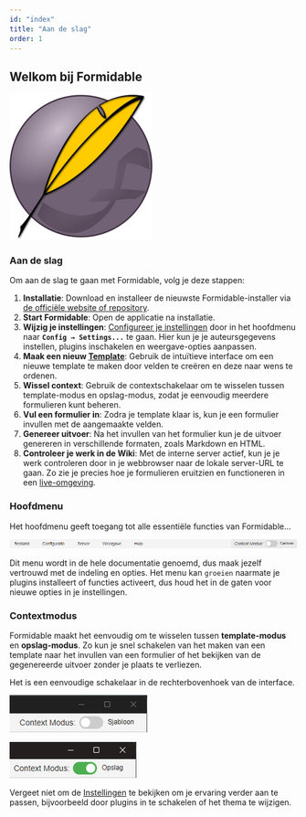 ```yaml
---
id: "index"
title: "Aan de slag"
order: 1
---
```


## Welkom bij Formidable

![Formidable Logo](images/formidable.png)

### Aan de slag

Om aan de slag te gaan met Formidable, volg je deze stappen:

1. **Installatie**: Download en installeer de nieuwste Formidable-installer via [de officiële website of repository](https://github.com/petervdpas/Formidable/releases).
2. **Start Formidable**: Open de applicatie na installatie.
3. **Wijzig je instellingen**: [Configureer je instellingen](#settings) door in het hoofdmenu naar **`Config → Settings...`** te gaan. Hier kun je je auteursgegevens instellen, plugins inschakelen en weergave-opties aanpassen.
4. **Maak een nieuw [Template](#templates)**: Gebruik de intuïtieve interface om een nieuwe template te maken door velden te creëren en deze naar wens te ordenen.
5. **Wissel context**: Gebruik de contextschakelaar om te wisselen tussen template-modus en opslag-modus, zodat je eenvoudig meerdere formulieren kunt beheren.
6. **Vul een formulier in**: Zodra je template klaar is, kun je een formulier invullen met de aangemaakte velden.
7. **Genereer uitvoer**: Na het invullen van het formulier kun je de uitvoer genereren in verschillende formaten, zoals Markdown en HTML.
8. **Controleer je werk in de Wiki**: Met de interne server actief, kun je je werk controleren door in je webbrowser naar de lokale server-URL te gaan. Zo zie je precies hoe je formulieren eruitzien en functioneren in een [live-omgeving](http://localhost:8383).

### Hoofdmenu

Het hoofdmenu geeft toegang tot alle essentiële functies van Formidable...

![Hoofdmenu](images/main-menu.nl.png)

Dit menu wordt in de hele documentatie genoemd, dus maak jezelf vertrouwd met de indeling en opties. Het menu kan `groeien` naarmate je plugins installeert of functies activeert, dus houd het in de gaten voor nieuwe opties in je instellingen.

### Contextmodus

Formidable maakt het eenvoudig om te wisselen tussen **template-modus** en **opslag-modus**. Zo kun je snel schakelen van het maken van een template naar het invullen van een formulier of het bekijken van de gegenereerde uitvoer zonder je plaats te verliezen.

Het is een eenvoudige schakelaar in de rechterbovenhoek van de interface.

![Template Context](images/context-template.nl.png)

![Storage Context](images/context-storage.nl.png)

Vergeet niet om de [Instellingen](#settings) te bekijken om je ervaring verder aan te passen, bijvoorbeeld door plugins in te schakelen of het thema te wijzigen.
